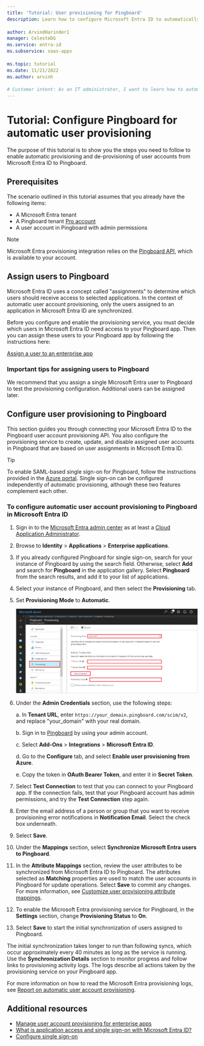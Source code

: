 ```yaml
---
title: 'Tutorial: User provisioning for Pingboard'
description: Learn how to configure Microsoft Entra ID to automatically provision and de-provision user accounts to Pingboard.

author: ArvindHarinder1
manager: CelesteDG
ms.service: entra-id
ms.subservice: saas-apps

ms.topic: tutorial
ms.date: 11/21/2022
ms.author: arvinh

# Customer intent: As an IT administrator, I want to learn how to automatically provision and deprovision user accounts from Microsoft Entra ID to Pingboard so that I can streamline the user management process and ensure that users have the appropriate access to Pingboard.
---
```


# Tutorial: Configure Pingboard for automatic user provisioning

The purpose of this tutorial is to show you the steps you need to follow to enable automatic provisioning and de-provisioning of user accounts from Microsoft Entra ID to Pingboard.

## Prerequisites

The scenario outlined in this tutorial assumes that you already have the following items:

* A Microsoft Entra tenant
* A Pingboard tenant [Pro account](https://pingboard.com/pricing)
* A user account in Pingboard with admin permissions

> [!NOTE]
> Microsoft Entra provisioning integration relies on the [Pingboard API](https://pingboard.docs.apiary.io/#), which is available to your account.

## Assign users to Pingboard

Microsoft Entra ID uses a concept called "assignments" to determine which users should receive access to selected applications. In the context of automatic user account provisioning, only the users assigned to an application in Microsoft Entra ID are synchronized. 

Before you configure and enable the provisioning service, you must decide which users in Microsoft Entra ID need access to your Pingboard app. Then you can assign these users to your Pingboard app by following the instructions here:

[Assign a user to an enterprise app](~/identity/enterprise-apps/assign-user-or-group-access-portal.md)

### Important tips for assigning users to Pingboard

We recommend that you assign a single Microsoft Entra user to Pingboard to test the provisioning configuration. Additional users can be assigned later.

## Configure user provisioning to Pingboard 

This section guides you through connecting your Microsoft Entra ID to the Pingboard user account provisioning API. You also configure the provisioning service to create, update, and disable assigned user accounts in Pingboard that are based on user assignments in Microsoft Entra ID.

> [!TIP]
> To enable SAML-based single sign-on for Pingboard, follow the instructions provided in the [Azure portal](https://portal.azure.com). Single sign-on can be configured independently of automatic provisioning, although these two features complement each other.

<a name='to-configure-automatic-user-account-provisioning-to-pingboard-in-azure-ad'></a>

### To configure automatic user account provisioning to Pingboard in Microsoft Entra ID

1. Sign in to the [Microsoft Entra admin center](https://entra.microsoft.com) as at least a [Cloud Application Administrator](~/identity/role-based-access-control/permissions-reference.md#cloud-application-administrator).
1. Browse to **Identity** > **Applications** > **Enterprise applications**.

1. If you already configured Pingboard for single sign-on, search for your instance of Pingboard by using the search field. Otherwise, select **Add** and search for **Pingboard** in the application gallery. Select **Pingboard** from the search results, and add it to your list of applications.

1. Select your instance of Pingboard, and then select the **Provisioning** tab.

1. Set **Provisioning Mode** to **Automatic**.

    ![Pingboard Provisioning](./media/pingboard-provisioning-tutorial/pingboardazureprovisioning.png)

1. Under the **Admin Credentials** section, use the following steps:

    a. In **Tenant URL**, enter `https://your_domain.pingboard.com/scim/v2`, and replace "your_domain" with your real domain.

    b. Sign in to [Pingboard](https://pingboard.com/) by using your admin account.

    c. Select **Add-Ons** > **Integrations** > **Microsoft Entra ID**.

    d. Go to the **Configure** tab, and select **Enable user provisioning from Azure**.

    e. Copy the token in **OAuth Bearer Token**, and enter it in **Secret Token**.

1. Select **Test Connection** to test that you can connect to your Pingboard app. If the connection fails, test that your Pingboard account has admin permissions, and try the **Test Connection** step again.

1. Enter the email address of a person or group that you want to receive provisioning error notifications in **Notification Email**. Select the check box underneath.

1. Select **Save**.

1. Under the **Mappings** section, select **Synchronize Microsoft Entra users to Pingboard**.

1. In the **Attribute Mappings** section, review the user attributes to be synchronized from Microsoft Entra ID to Pingboard. The attributes selected as **Matching** properties are used to match the user accounts in Pingboard for update operations. Select **Save** to commit any changes. For more information, see [Customize user provisioning attribute mappings](~/identity/app-provisioning/customize-application-attributes.md).

1. To enable the Microsoft Entra provisioning service for Pingboard, in the **Settings** section, change **Provisioning Status** to **On**.

1. Select **Save** to start the initial synchronization of users assigned to Pingboard.

The initial synchronization takes longer to run than following syncs, which occur approximately every 40 minutes as long as the service is running. Use the **Synchronization Details** section to monitor progress and follow links to provisioning activity logs. The logs describe all actions taken by the provisioning service on your Pingboard app.

For more information on how to read the Microsoft Entra provisioning logs, see [Report on automatic user account provisioning](~/identity/app-provisioning/check-status-user-account-provisioning.md).

## Additional resources

* [Manage user account provisioning for enterprise apps](~/identity/app-provisioning/configure-automatic-user-provisioning-portal.md)
* [What is application access and single sign-on with Microsoft Entra ID?](~/identity/enterprise-apps/what-is-single-sign-on.md)
* [Configure single sign-on](pingboard-tutorial.md)
